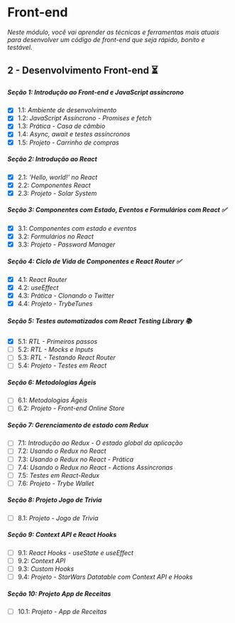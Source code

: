 # Front-end

_Neste módulo, você vai aprender as técnicas e ferramentas mais atuais para desenvolver um código de front-end que seja rápido, bonito e testável._

## 2 - Desenvolvimento Front-end :hourglass_flowing_sand:

##### Seção 1: Introdução ao Front-end e JavaScript assíncrono
- [X] 1.1: _Ambiente de desenvolvimento_
- [X] 1.2: _JavaScript Assíncrono - Promises e fetch_
- [X] 1.3: _Prática - Casa de câmbio_
- [X] 1.4: _Async, await e testes assíncronos_
- [X] 1.5: _Projeto - Carrinho de compras_

##### Seção 2: Introdução ao React
- [X] 2.1: _'Hello, world!' no React_
- [X] 2.2: _Componentes React_
- [X] 2.3: _Projeto - Solar System_

##### Seção 3: Componentes com Estado, Eventos e Formulários com React ✅
- [X] 3.1: _Componentes com estado e eventos_
- [X] 3.2: _Formulários no React_
- [X] 3.3: _Projeto - Password Manager_

##### Seção 4: Ciclo de Vida de Componentes e React Router ✅
- [X] 4.1: _React Router_
- [X] 4.2: _useEffect_
- [X] 4.3: _Prática - Clonando o Twitter_
- [X] 4.4: _Projeto - TrybeTunes_

##### Seção 5: Testes automatizados com React Testing Library 📚
- [X] 5.1: _RTL - Primeiros passos_
- [ ] 5.2: _RTL - Mocks e Inputs_
- [ ] 5.3: _RTL - Testando React Router_
- [ ] 5.4: _Projeto - Testes em React_

##### Seção 6: Metodologias Ágeis
- [ ] 6.1: _Metodologias Ágeis_
- [ ] 6.2: _Projeto - Front-end Online Store_

##### Seção 7: Gerenciamento de estado com Redux
- [ ] 7.1: _Introdução ao Redux - O estado global da aplicação_
- [ ] 7.2: _Usando o Redux no React_
- [ ] 7.3: _Usando o Redux no React - Prática_
- [ ] 7.4: _Usando o Redux no React - Actions Assíncronas_
- [ ] 7.5: _Testes em React-Redux_
- [ ] 7.6: _Projeto - Trybe Wallet_

##### Seção 8: Projeto Jogo de Trivia
- [ ] 8.1: _Projeto - Jogo de Trivia_

##### Seção 9: Context API e React Hooks
- [ ] 9.1: _React Hooks - useState e useEffect_
- [ ] 9.2: _Context API_
- [ ] 9.3: _Custom Hooks_
- [ ] 9.4: _Projeto - StarWars Datatable com Context API e Hooks_

##### Seção 10: Projeto App de Receitas
- [ ] 10.1: _Projeto - App de Receitas_
